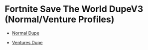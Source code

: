 # Fortnite Save The World DupeV3 (Normal/Venture Profiles)

- [Normal Dupe](https://github.com/Ri524ch/Save-The-World-Dupe/blob/main/normaldupe)

- [Ventures Dupe](https://github.com/Ri524ch/Save-The-World-Dupe/blob/main/venturesdupe)
